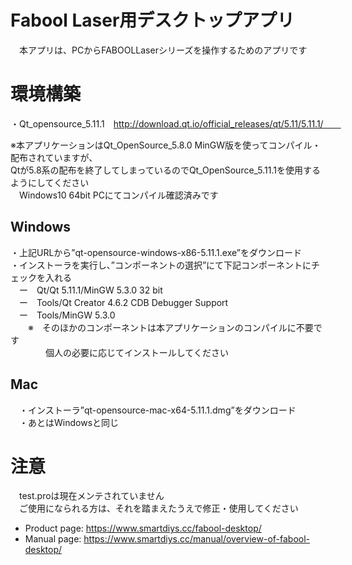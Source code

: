 # Fabool Laser用デスクトップアプリ
　本アプリは、PCからFABOOLLaserシリーズを操作するためのアプリです　　

# 環境構築
・Qt_opensource_5.11.1　http://download.qt.io/official_releases/qt/5.11/5.11.1/　　

※本アプリケーションはQt_OpenSource_5.8.0 MinGW版を使ってコンパイル・配布されていますが、<br>
  Qtが5.8系の配布を終了してしまっているのでQt_OpenSource_5.11.1を使用するようにしてください<br>
　Windows10 64bit PCにてコンパイル確認済みです　　

## Windows
・上記URLから”qt-opensource-windows-x86-5.11.1.exe”をダウンロード<br>
・インストーラを実行し、”コンポーネントの選択”にて下記コンポーネントにチェックを入れる<br>
　ー　Qt/Qt 5.11.1/MinGW 5.3.0 32 bit <br>
　ー　Tools/Qt Creator 4.6.2 CDB Debugger Support<br>
　ー　Tools/MinGW 5.3.0　　<br>
　　※　そのほかのコンポーネントは本アプリケーションのコンパイルに不要です<br>
　　　　個人の必要に応じてインストールしてください<br>
## Mac
　・インストーラ”qt-opensource-mac-x64-5.11.1.dmg”をダウンロード<br>
　・あとはWindowsと同じ<br>

# 注意
　test.proは現在メンテされていません<br>
　ご使用になられる方は、それを踏まえたうえで修正・使用してください<br>

- Product page: https://www.smartdiys.cc/fabool-desktop/<br>
- Manual page: https://www.smartdiys.cc/manual/overview-of-fabool-desktop/<br>